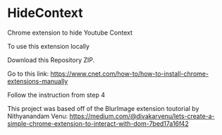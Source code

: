 # HideContext
Chrome extension to hide Youtube Context

To use this extension locally 

Download this Repository ZIP.

Go to this link:
https://www.cnet.com/how-to/how-to-install-chrome-extensions-manually

Follow the instruction from step 4

This project was based off of the BlurImage extension toutorial by Nithyanandam Venu:
https://medium.com/@divakarvenu/lets-create-a-simple-chrome-extension-to-interact-with-dom-7bed17a16f42
